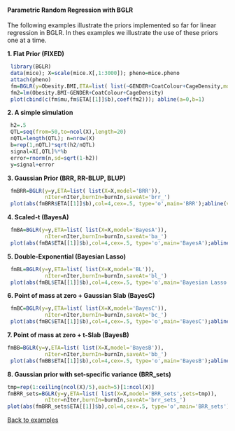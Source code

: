 

#### Parametric Random Regression with BGLR

The following examples illustrate the priors implemented so far for linear regression in BGLR. In thes examples we illustrate the use of these priors
one at a time.

**1. Flat Prior (FIXED)**

```R
 library(BGLR)
 data(mice); X=scale(mice.X[,1:3000]); pheno=mice.pheno
 attach(pheno)
 fm=BGLR(y=Obesity.BMI,ETA=list( list(~GENDER+CoatColour+CageDensity,model='FIXED')), nIter=6000,burnIn=1000)
 fm2=lm(Obesity.BMI~GENDER+CoatColour+CageDensity)
 plot(cbind(c(fm$mu,fm$ETA[[1]]$b),coef(fm2))); abline(a=0,b=1)
```

**2. A simple simulation**

```R
 h2=.5
 QTL=seq(from=50,to=ncol(X),length=20)
 nQTL=length(QTL); n=nrow(X)
 b=rep(1,nQTL)*sqrt(h2/nQTL)
 signal=X[,QTL]%*%b
 error=rnorm(n,sd=sqrt(1-h2))
 y=signal+error
```

**3. Gaussian Prior (BRR, RR-BLUP, BLUP)**

```R
 fmBRR=BGLR(y=y,ETA=list( list(X=X,model='BRR')), 
            nIter=nIter,burnIn=burnIn,saveAt='brr_')
 plot(abs(fmBRR$ETA[[1]]$b),col=4,cex=.5, type='o',main='BRR');abline(v=QTL,col=2,lty=2)
```
**4. Scaled-t (BayesA)**

```R
 fmBA=BGLR(y=y,ETA=list( list(X=X,model='BayesA')), 
            nIter=nIter,burnIn=burnIn,saveAt='ba_')
 plot(abs(fmBA$ETA[[1]]$b),col=4,cex=.5, type='o',main='BayesA');abline(v=QTL,col=2,lty=2)
```


**5. Double-Exponential (Bayesian Lasso)**

```R
 fmBL=BGLR(y=y,ETA=list( list(X=X,model='BL')), 
            nIter=nIter,burnIn=burnIn,saveAt='bl_')
 plot(abs(fmBL$ETA[[1]]$b),col=4,cex=.5, type='o',main='Bayesian Lasso');abline(v=QTL,col=2,lty=2)

```

**6. Point of mass at zero + Gaussian Slab (BayesC)**
```R
 fmBC=BGLR(y=y,ETA=list( list(X=X,model='BayesC')), 
            nIter=nIter,burnIn=burnIn,saveAt='bc_')
 plot(abs(fmBC$ETA[[1]]$b),col=4,cex=.5, type='o',main='BayesC');abline(v=QTL,col=2,lty=2)
```

**7. Point of mass at zero + t-Slab (BayesB)**
```R
fmBB=BGLR(y=y,ETA=list( list(X=X,model='BayesB')), 
            nIter=nIter,burnIn=burnIn,saveAt='bb_')
 plot(abs(fmBB$ETA[[1]]$b),col=4,cex=.5, type='o',main='BayesB');abline(v=QTL,col=2,lty=2)
```
**8. Gaussian prior with set-specific variance (BRR_sets)**

```R
tmp=rep(1:ceiling(ncol(X)/5),each=5)[1:ncol(X)]
fmBRR_sets=BGLR(y=y,ETA=list( list(X=X,model='BRR_sets',sets=tmp)), 
            nIter=nIter,burnIn=burnIn,saveAt='brr_sets_')
plot(abs(fmBRR_sets$ETA[[1]]$b),col=4,cex=.5, type='o',main='BRR_sets');abline(v=QTL,col=2,lty=2)

```

[Back to examples](https://github.com/gdlc/BGLR-R/blob/master/inst/md/EXAMPLES.md)
